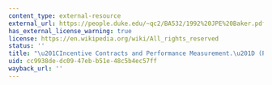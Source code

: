 ```yaml
---
content_type: external-resource
external_url: https://people.duke.edu/~qc2/BA532/1992%20JPE%20Baker.pdf
has_external_license_warning: true
license: https://en.wikipedia.org/wiki/All_rights_reserved
status: ''
title: "\u201CIncentive Contracts and Performance Measurement.\u201D (PDF)"
uid: cc9938de-dc09-47eb-b51e-48c5b4ec57ff
wayback_url: ''
---
```

